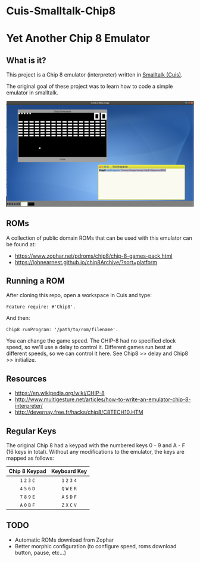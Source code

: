 # Cuis-Smalltalk-Chip8
# Yet Another Chip 8 Emulator

## What is it?

This project is a Chip 8 emulator (interpreter) written in [Smalltalk (Cuis)](https://github.com/Cuis-Smalltalk/Cuis-Smalltalk-Dev).

The original goal of these project was to learn how to code a simple emulator in smalltalk.

![alt text](https://github.com/thiagoslino/Cuis-Smalltalk-Chip8/blob/master/screen.png "Chip-8 for Cuis")

## ROMs
A collection of public domain ROMs that can be used with this emulator can be found at:
 - https://www.zophar.net/pdroms/chip8/chip-8-games-pack.html
 - https://johnearnest.github.io/chip8Archive/?sort=platform


## Running a ROM
After cloning this repo, open a workspace in Cuis and type:

```Smalltalk
Feature require: #'Chip8'.
```

And then:
```Smalltalk
Chip8 runProgram: '/path/to/rom/filename'.
```
You can change the game speed. The CHIP-8 had no specified clock speed, so we'll use a delay to control it. Different games run best at different speeds, so we can control it here. See Chip8 >> delay and Chip8 >> initialize.

## Resources
* https://en.wikipedia.org/wiki/CHIP-8
* http://www.multigesture.net/articles/how-to-write-an-emulator-chip-8-interpreter/
* http://devernay.free.fr/hacks/chip8/C8TECH10.HTM


## Regular Keys

The original Chip 8 had a keypad with the numbered keys 0 - 9 and A - F (16
keys in total). Without any modifications to the emulator, the keys are mapped
as follows:

| Chip 8 Keypad | Keyboard Key |
| :--------: | :----------: |
| `1` `2` `3` `C` | `1` `2` `3` `4` |
| `4` `5` `6` `D` | `Q` `W` `E` `R` |
| `7` `8` `9` `E` | `A` `S` `D` `F` |
| `A` `0` `B` `F` | `Z` `X` `C` `V` |

## TODO
* Automatic ROMs download from Zophar
* Better morphic configuration (to configure speed, roms download button, pause, etc...)
